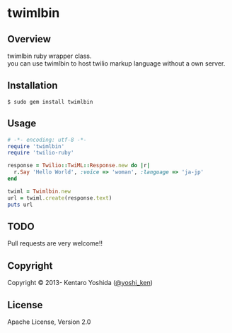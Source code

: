 twimlbin
=====================

## Overview
twimlbin ruby wrapper class.  
you can use twimlbin to host twilio markup language without a own server.

## Installation

`````
$ sudo gem install twimlbin
`````

## Usage

`````ruby
# -*- encoding: utf-8 -*-
require 'twimlbin'
require 'twilio-ruby'

response = Twilio::TwiML::Response.new do |r|
  r.Say 'Hello World', :voice => 'woman', :language => 'ja-jp'
end

twiml = Twimlbin.new
url = twiml.create(response.text)
puts url
`````

## TODO
Pull requests are very welcome!!

## Copyright
Copyright © 2013- Kentaro Yoshida ([@yoshi_ken](https://twitter.com/yoshi_ken))

## License
Apache License, Version 2.0

